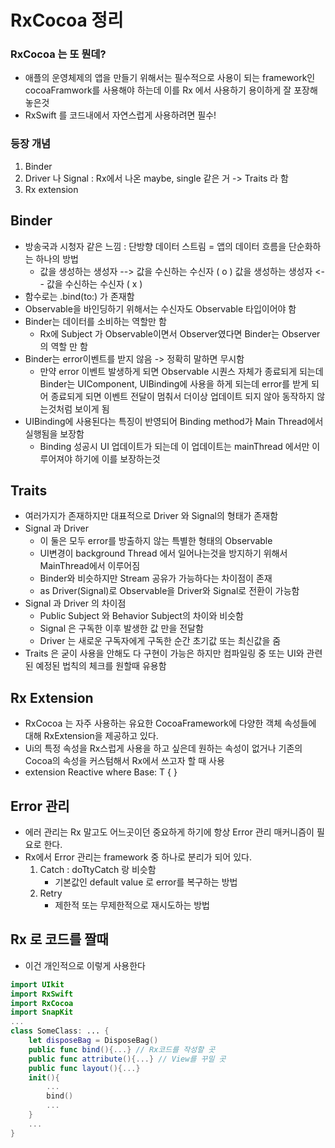 # RxCocoa 정리
### RxCocoa 는 또 뭔데?
- 애플의 운영체제의 앱을 만들기 위해서는 필수적으로 사용이 되는 framework인 cocoaFramwork를 사용해야 하는데 이를 Rx 에서 사용하기 용이하게 잘 포장해놓은것
- RxSwift 를 코드내에서 자연스럽게 사용하려면 필수!

### 등장 개념
1. Binder
2. Driver 나 Signal : Rx에서 나온 maybe, single 같은 거 -> Traits 라 함
3. Rx extension

## Binder
- 방송국과 시청자 같은 느낌 : 단방향 데이터 스트림 = 앱의 데이터 흐름을 단순화하는 하나의 방법
    - 값을 생성하는 생성자 --> 값을 수신하는 수신자 ( o )
        값을 생성하는 생성자 <-- 값을 수신하는 수신자 ( x )
- 함수로는 .bind(to:) 가 존재함
- Observable을 바인딩하기 위해서는 수신자도 Observable 타입이어야 함
- Binder는 데이터를 소비하는 역할만 함
    - Rx에 Subject 가 Observable이면서 Observer였다면 Binder는 Observer의 역할 만 함
- Binder는 error이벤트를 받지 않음 -> 정확히 말하면 무시함
    - 만약 error 이벤트 발생하게 되면 Observable 시퀀스 자체가 종료되게 되는데 Binder는  UIComponent, UIBinding에 사용을 하게 되는데 error를 받게 되어 종료되게 되면 이벤트 전달이 멈춰서 더이상 업데이트 되지 않아 동작하지 않는것처럼 보이게 됨
- UIBinding에 사용된다는 특징이 반영되어 Binding method가 Main Thread에서 실행됨을 보장함
    - Binding 성공시 UI 업데이트가 되는데 이 업데이트는 mainThread 에서만 이루어져야 하기에 이를 보장하는것

## Traits
- 여러가지가 존재하지만 대표적으로 Driver 와 Signal의 형태가 존재함
- Signal 과 Driver
    - 이 둘은 모두 error를 방출하지 않는 특별한 형태의 Observable
    - UI변경이 background Thread 에서 일어나는것을 방지하기 위해서 MainThread에서 이루어짐
    - Binder와 비슷하지만 Stream 공유가 가능하다는 차이점이 존재
    - as Driver(Signal)로 Observable을 Driver와 Signal로 전환이 가능함
- Signal 과 Driver 의 차이점
    - Public Subject 와 Behavior Subject의 차이와 비슷함
    - Signal 은 구독한 이후 발생한 값 만을 전달함
    - Driver 는 새로운 구독자에게 구독한 순간 초기값 또는 최신값을 줌
- Traits 은 굳이 사용을 안해도 다 구현이 가능은 하지만 컴파일링 중 또는 UI와 관련된 예정된 법칙의 체크를 원할때 유용함

## Rx Extension
- RxCocoa 는 자주 사용하는 유요한 CocoaFramework에 다양한 객체 속성들에 대해 RxExtension을 제공하고 있다.
- Ui의 특정 속성을 Rx스럽게 사용을 하고 싶은데 원하는 속성이 없거나 기존의 Cocoa의 속성을 커스텀해서 Rx에서 쓰고자 할 때 사용
- extension Reactive where Base: T { }

## Error 관리
- 에러 관리는 Rx 말고도 어느곳이던 중요하게 하기에 항상 Error 관리 매커니즘이 필요로 한다.
- Rx에서 Error 관리는 framework 중 하나로 분리가 되어 있다.
    1. Catch : doTtyCatch 랑 비슷함
        - 기본값인 default value 로 error를 복구하는 방법
    2. Retry
        - 제한적 또는 무제한적으로 재시도하는 방법

## Rx 로 코드를 짤때
- 이건 개인적으로 이렇게 사용한다
```swift
import UIkit
import RxSwift
import RxCocoa
import SnapKit
...
class SomeClass: ... {
    let disposeBag = DisposeBag()
    public func bind(){...} // Rx코드를 작성할 곳
    public func attribute(){...} // View를 꾸밀 곳
    public func layout(){...}
    init(){
        ... 
        bind()
        ...
    }
    ...
}
```
